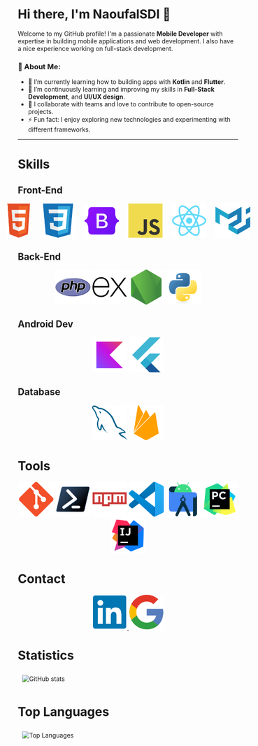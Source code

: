 # Hi there, I'm NaoufalSDI 👋

Welcome to my GitHub profile! I'm a passionate **Mobile Developer** with expertise in building mobile applications and web development. I also have a nice experience working on full-stack development.

### 🚀 About Me:
- 🔭 I’m currently learning how to building apps with **Kotlin** and **Flutter**.
- 🌱 I’m continuously learning and improving my skills in **Full-Stack Development**, and **UI/UX design**.
- 👯 I collaborate with teams and love to contribute to open-source projects.
- ⚡ Fun fact: I enjoy exploring new technologies and experimenting with different frameworks.

---

# Skills

## Front-End
<p style="display: flex; justify-content: center; gap: 20px;">
    <img src="https://raw.githubusercontent.com/devicons/devicon/master/icons/html5/html5-original.svg" width="60" height="80"/>
    <img src="https://raw.githubusercontent.com/devicons/devicon/master/icons/css3/css3-original.svg" width="80" height="80"/>
    <img src="https://raw.githubusercontent.com/devicons/devicon/master/icons/bootstrap/bootstrap-original.svg" width="80" height="80"/>
    <img src="https://raw.githubusercontent.com/devicons/devicon/master/icons/javascript/javascript-original.svg" width="80" height="80"/>
    <img src="https://raw.githubusercontent.com/devicons/devicon/master/icons/react/react-original.svg" width="80" height="80"/>
    <img src="https://raw.githubusercontent.com/devicons/devicon/master/icons/materialui/materialui-original.svg" width="80" height="80"/>
</p>


## Back-End
<p align="center">
<img src="https://raw.githubusercontent.com/devicons/devicon/master/icons/php/php-original.svg" width="80" height="80"/>
<img src="https://raw.githubusercontent.com/devicons/devicon/master/icons/express/express-original.svg" width="80" height="80"/>
<img src="https://raw.githubusercontent.com/devicons/devicon/master/icons/nodejs/nodejs-original.svg" width="80" height="80"/>
<img src="https://raw.githubusercontent.com/devicons/devicon/master/icons/python/python-original.svg" width="80" height="80"/>
</p>

## Android Dev
<p align="center">
<img src="https://raw.githubusercontent.com/devicons/devicon/master/icons/kotlin/kotlin-original.svg" width="80" height="80"/>
<img src="https://raw.githubusercontent.com/devicons/devicon/master/icons/flutter/flutter-original.svg" width="80" height="80"/>
</p>

## Database
<p align="center">
<img src="https://raw.githubusercontent.com/devicons/devicon/master/icons/mysql/mysql-original.svg" width="80" height="80"/>
<img src="https://raw.githubusercontent.com/devicons/devicon/master/icons/firebase/firebase-plain.svg" width="80" height="80"/>
</p>

# Tools
<p align="center">
<img src="https://raw.githubusercontent.com/devicons/devicon/master/icons/git/git-original.svg" width="80" height="80"/>
<img src="https://raw.githubusercontent.com/devicons/devicon/master/icons/powershell/powershell-original.svg" width="80" height="80"/>
<img src="https://raw.githubusercontent.com/devicons/devicon/master/icons/npm/npm-original-wordmark.svg" width="80" height="80"/>
<img src="https://raw.githubusercontent.com/devicons/devicon/master/icons/vscode/vscode-original.svg" width="80" height="80"/>
<img src="https://raw.githubusercontent.com/devicons/devicon/master/icons/androidstudio/androidstudio-original.svg" width="80" height="80"/>
<img src="https://raw.githubusercontent.com/devicons/devicon/master/icons/pycharm/pycharm-original.svg" width="80" height="80"/>
<img src="https://raw.githubusercontent.com/devicons/devicon/master/icons/intellij/intellij-original.svg" width="80" height="80"/>
</p>

# Contact

<p align="center">
<a href="https://www.linkedin.com/in/naoufl-souadi-a4043b338/"> <img src="https://raw.githubusercontent.com/devicons/devicon/master/icons/linkedin/linkedin-original.svg" width="80" height="80"/> </a>
<a href="mailto:souadi.naoufl@gmail.com"> <img src="https://raw.githubusercontent.com/devicons/devicon/master/icons/google/google-original.svg" width="80" height="80"/> </a>
</p>

# Statistics

<div style="padding: 10px; border-radius: 8px;">
  <img src="https://github-readme-stats.vercel.app/api?username=NaoufalSDI&theme=transparent&bg_color=161616&show_icons=true&hide_title=true&hide_rank=true" alt="GitHub stats">
</div>

# Top Languages

<div style="padding: 10px; border-radius: 8px;">
  <img src="https://github-readme-stats.vercel.app/api/top-langs/?username=NaoufalSDI&layout=compact&bg_color=161616&hide_title=true" alt="Top Languages">
</div>


